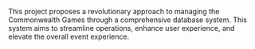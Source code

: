 This project proposes a revolutionary approach to managing the Commonwealth Games 
through a comprehensive database system. This system aims to streamline operations, 
enhance user experience, and elevate the overall event experience. 
